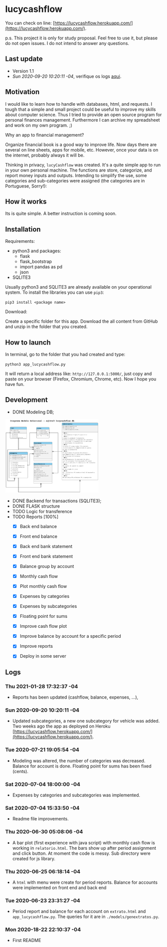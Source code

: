 # lucycashflow

You can check on line: [https://lucycashflow.herokuapp.com/](https://lucycashflow.herokuapp.com/). 

p.s. This project it is only for study proposal. Feel free to use it,
but please do not open issues. I do not intend to answer any questions. 

## Last update

- Version 1.1
- *Sun 2020-09-20 10:20:11 -04*, verifique os logs <a href="#logss">aqui</a>.

## Motivation

I would like to learn how to handle with databases, html, and
requests. I tough that a simple and small project could be useful to
improve my skills about computer science. Thus I tried to provide an
open source program for personal finances management. Furthermore I can
archive my spreadsheet and work on my own program. ;)

Why an app to financial management?

Organize financial book is a good way to improve life. Now days there
are several on line sheets, apps for mobile, etc. However, once your data
is on the internet, probably always it will be.
 
Thinking in privacy, `lucyCashflow` was created. It's a quite simple app
to run in your own personal machine. The functions are store,
categorize, and report money inputs and outputs. Intending to simplify
the use, some categories and sub-categories were assigned (the
categories are in Portuguese, Sorry!):

## How it works

Its is quite simple. A better instruction is coming soon. 

## Installation

Requirements:

- python3 and packages:
    - flask
    - flask_bootstrap
    - import pandas as pd
    - json
- SQLITE3

Usually python3 and SQLITE3 are already available on your operational system. To
install the libraries you can use `pip3`:

`pip3 install <package name>`


Download:

Create a specific folder for this app. Download the all content from
GitHub and unzip in the folder that you created.

## How to launch

In terminal, go to the folder that you had created and type:

`python3 app_lucycashflow.py`

It will return a local address like: `http://127.0.0.1:5000/`, just copy
and paste on your browser (Firefox, Chromium, Chrome, etc). Now I hope
you have fun.

## Development

- DONE Modeling DB;

<img src="/models/dbsql_model.png" alt="" width="300">

- DONE Backend for transactions (SQLITE3);
- DONE FLASK structure
- TODO Logic for transference 
- TODO Reports [100%]
  - [X] Back end balance
  - [X] Front end balance
  - [X] Back end bank statement
  - [X] Front end bank statement
  - [X] Balance group by account
  - [X] Monthly cash flow 
  - [X] Plot monthly cash flow
  - [X] Expenses by categories
  - [X] Expenses by subcategories
  - [X] Floating point for sums
  - [X] Improve cash flow plot
  - [X] Improve balance by account for a specific period
  - [X] Improve reports
  - [X] Deploy in some server
   

## Logs 
<a name="logss"></a> 

### Thu 2021-01-28 17:32:37 -04
- Reports has been updated (cashflow, balance, expenses, ...), 

### Sun 2020-09-20 10:20:11 -04
- Updated subcategories, a new one subcategory for vehicle was
added. Two weeks ago the app as deployed on Heroku
[https://lucycashflow.herokuapp.com/](https://lucycashflow.herokuapp.com/). 

### Tue 2020-07-21 19:05:54 -04
- Modeling was altered, the number of categories was decreased. Balance
for account is done. Floating point for sums has been fixed (cents).

### Sat 2020-07-04 18:00:00 -04
- Expenses by categories and subcategories was implemented.

### Sat 2020-07-04 15:33:50 -04
- Readme file improvements.

### Thu 2020-06-30 05:08:06 -04
- A bar plot (first experience with java script) with monthly cash flow
is working in `relatorio.html`. The bars show up after period assignment
and click button. At moment the code is messy. Sub directory were
created for js library.

### Thu 2020-06-25 06:18:14 -04
- A `html` with menu were create for period reports. Balance for
accounts were implemented on front end and back end

### Tue 2020-06-23 23:31:27 -04
- Period report and balance for each account on `extrato.html` and
`app_lucycashflow.py`. The queries for it are in
`./models/genextratos.py`. 

### Mon 2020-18-22 22:10:37 -04
- First README
